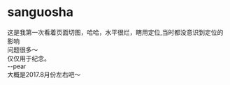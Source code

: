 # sanguosha

这是我第一次看着页面切图，哈哈，水平很烂，瞎用定位,当时都没意识到定位的影响  
问题很多～  
仅仅用于纪念。  
  --pear  
    大概是2017.8月份左右吧～  
